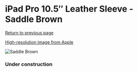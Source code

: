# iPad Pro 10.5″ Leather Sleeve - Saddle Brown

[Return to previous page](/ipad_pro105)

[High-resolution image from Apple](https://store.storeimages.cdn-apple.com/8756/as-images.apple.com/is/MPU12?wid=4500&hei=4500&fmt=png)

<div style="width: 384px"><img src="/everysource/MPU12.png" alt="Saddle Brown"></div>

### Under construction
